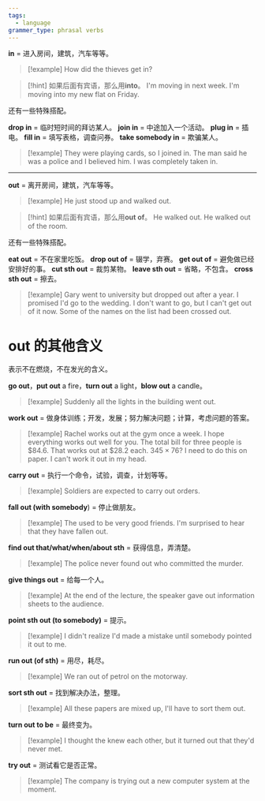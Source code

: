 ```yaml
---
tags:
  - language
grammer_type: phrasal verbs
---
```

**in** = 进入房间，建筑，汽车等等。

> [!example]
> How did the thieves get in?

> [!hint]
> 如果后面有宾语，那么用**into**。
> I'm moving in next week.
> I'm moving into my new flat on Friday.

还有一些特殊搭配。

**drop in** = 临时短时间的拜访某人。
**join in** = 中途加入一个活动。
**plug in** = 插电。
**fill in** = 填写表格，调查问券。
**take somebody in** = 欺骗某人。

> [!example]
> They were playing cards, so I joined in.
> The man said he was a police and I believed him. I was completely taken in.

---

**out** = 离开房间，建筑，汽车等等。

> [!example]
> He just stood up and walked out.

> [!hint]
> 如果后面有宾语，那么用**out of**。
> He walked out.
> He walked out of the room.

还有一些特殊搭配。

**eat out** = 不在家里吃饭。
**drop out of** = 辍学，弃赛。
**get out of** = 避免做已经安排好的事。
**cut sth out** = 裁剪某物。
**leave sth out** = 省略，不包含。
**cross sth out** = 擦去。

> [!example]
> Gary went to university but dropped out after a year.
> I promised I'd go to the wedding. I don't want to go, but I can't get out of it now.
> Some of the names on the list had been crossed out.

# out 的其他含义

表示不在燃烧，不在发光的含义。

**go out**，**put out** a fire，**turn out** a light，**blow out** a candle。

> [!example]
> Suddenly all the lights in the building went out.

**work out** = 做身体训练；开发，发展；努力解决问题；计算，考虑问题的答案。

> [!example]
> Rachel works out at the gym once a week.
> I hope everything works out well for you.
> The total bill for three people is \$84.6. That works out at \$28.2 each.
> $345 \times 76$? I need to do this on paper. I can't work it out in my head.

**carry out** = 执行一个命令，试验，调查，计划等等。

> [!example]
> Soldiers are expected to carry out orders.

**fall out (with somebody**) = 停止做朋友。

> [!example]
> The used to be very good friends. I'm surprised to hear that they have fallen out.

**find out that/what/when/about sth** = 获得信息，弄清楚。

> [!example]
> The police never found out who committed the murder.

**give things out** = 给每一个人。

> [!example]
> At the end of the lecture, the speaker gave out information sheets to the audience.

**point sth out (to somebody)** = 提示。

> [!example]
> I didn't realize I'd made a mistake until somebody pointed it out to me.

**run out (of sth)** = 用尽，耗尽。

> [!example]
> We ran out of petrol on the motorway.

**sort sth out** = 找到解决办法，整理。

> [!example]
> All these papers are mixed up, I'll have to sort them out.

**turn out to be** = 最终变为。

> [!example]
> I thought the knew each other, but it turned out that they'd never met.

**try out** = 测试看它是否正常。

> [!example]
> The company is trying out a new computer system at the moment.